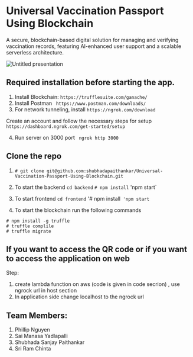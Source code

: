 # Universal Vaccination Passport Using Blockchain

 A secure, blockchain-based digital solution for managing and verifying vaccination records, featuring AI-enhanced user support and a scalable serverless architecture.
 

![Untitled presentation](https://github.com/shubhadapaithankar/Universal-Vaccination-Passport-Using-Blockchain/assets/99461999/b82a4e16-0c69-49f8-ba65-b3537a8c0321)

## Required installation before starting the app.

1. Install Blockchain:  `https://trufflesuite.com/ganache/`
2. Install Postman ` https://www.postman.com/downloads/`
3. For network tunneling, install `https://ngrok.com/download` 

Create an account and follow the necessary steps for setup `https://dashboard.ngrok.com/get-started/setup`

4. Run server on 3000 port ` ngrok http 3000`

## Clone the repo 
1. ` # git clone git@github.com:shubhadapaithankar/Universal-Vaccination-Passport-Using-Blockchain.git `
2. To start the backend `cd backend`  `# npm install` 'npm start`
3. To start frontend `cd frontend` '# npm install` 'npm start`

4. To start the blockchain run the following commands

```
# npm install -g truffle
# truffle complile
# truffle migrate  
  ```


## If you want to access the QR code or if you want to access the application on web

Step:
1. create lambda function on aws (code is given in code secrion) , use ngrock url in host section
2. In application side change localhost to the ngrock url

## Team Members:

1. Phillip Nguyen 
2. Sai Manasa Yadlapalli 
3. Shubhada Sanjay Paithankar 
4. Sri Ram Chinta 

